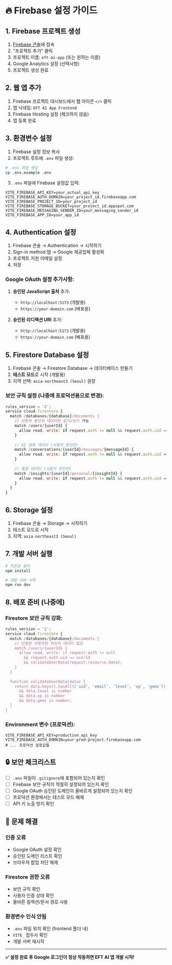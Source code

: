 # 🔥 Firebase 설정 가이드

## 1. Firebase 프로젝트 생성

1. [Firebase 콘솔](https://console.firebase.google.com)에 접속
2. "프로젝트 추가" 클릭
3. 프로젝트 이름: `eft-ai-app` (또는 원하는 이름)
4. Google Analytics 설정 (선택사항)
5. 프로젝트 생성 완료

## 2. 웹 앱 추가

1. Firebase 프로젝트 대시보드에서 웹 아이콘 `</>` 클릭
2. 앱 닉네임: `EFT AI App Frontend`
3. Firebase Hosting 설정 (체크하지 않음)
4. 앱 등록 완료

## 3. 환경변수 설정

1. Firebase 설정 정보 복사
2. 프로젝트 루트에 `.env` 파일 생성:

```bash
# .env 파일 생성
cp .env.example .env
```

3. `.env` 파일에 Firebase 설정값 입력:

```env
VITE_FIREBASE_API_KEY=your_actual_api_key
VITE_FIREBASE_AUTH_DOMAIN=your_project_id.firebaseapp.com
VITE_FIREBASE_PROJECT_ID=your_project_id
VITE_FIREBASE_STORAGE_BUCKET=your_project_id.appspot.com
VITE_FIREBASE_MESSAGING_SENDER_ID=your_messaging_sender_id
VITE_FIREBASE_APP_ID=your_app_id
```

## 4. Authentication 설정

1. Firebase 콘솔 → Authentication → 시작하기
2. Sign-in method 탭 → Google 제공업체 활성화
3. 프로젝트 지원 이메일 설정
4. 저장

### Google OAuth 설정 추가사항:

1. **승인된 JavaScript 출처** 추가:
   - `http://localhost:5173` (개발용)
   - `https://your-domain.com` (배포용)

2. **승인된 리디렉션 URI** 추가:
   - `http://localhost:5173` (개발용)
   - `https://your-domain.com` (배포용)

## 5. Firestore Database 설정

1. Firebase 콘솔 → Firestore Database → 데이터베이스 만들기
2. **테스트 모드**로 시작 (개발용)
3. 지역 선택: `asia-northeast3 (Seoul)` 권장

### 보안 규칙 설정 (나중에 프로덕션용으로 변경):

```javascript
rules_version = '2';
service cloud.firestore {
  match /databases/{database}/documents {
    // 사용자 본인의 데이터만 읽기/쓰기 가능
    match /users/{userId} {
      allow read, write: if request.auth != null && request.auth.uid == userId;
    }
    
    // AI 대화 데이터 (사용자 본인만)
    match /conversations/{userId}/messages/{messageId} {
      allow read, write: if request.auth != null && request.auth.uid == userId;
    }
    
    // 통찰 데이터 (사용자 본인만)
    match /insights/{userId}/personal/{insightId} {
      allow read, write: if request.auth != null && request.auth.uid == userId;
    }
  }
}
```

## 6. Storage 설정

1. Firebase 콘솔 → Storage → 시작하기
2. 테스트 모드로 시작
3. 지역: `asia-northeast3 (Seoul)`

## 7. 개발 서버 실행

```bash
# 의존성 설치
npm install

# 개발 서버 시작
npm run dev
```

## 8. 배포 준비 (나중에)

### Firestore 보안 규칙 강화:
```javascript
rules_version = '2';
service cloud.firestore {
  match /databases/{database}/documents {
    // 인증된 사용자만 자신의 데이터 접근
    match /users/{userId} {
      allow read, write: if request.auth != null 
        && request.auth.uid == userId
        && validateUserData(request.resource.data);
    }
  }
  
  function validateUserData(data) {
    return data.keys().hasAll(['uid', 'email', 'level', 'xp', 'gems'])
      && data.level is number
      && data.xp is number
      && data.gems is number;
  }
}
```

### Environment 변수 (프로덕션):
```env
VITE_FIREBASE_API_KEY=production_api_key
VITE_FIREBASE_AUTH_DOMAIN=your-prod-project.firebaseapp.com
# ... 프로덕션 설정값들
```

## 🔒 보안 체크리스트

- [ ] `.env` 파일이 `.gitignore`에 포함되어 있는지 확인
- [ ] Firebase 보안 규칙이 적절히 설정되어 있는지 확인
- [ ] Google OAuth 승인된 도메인이 올바르게 설정되어 있는지 확인
- [ ] 프로덕션 환경에서는 테스트 모드 해제
- [ ] API 키 노출 방지 확인

## 🚨 문제 해결

### 인증 오류
- Google OAuth 설정 확인
- 승인된 도메인 리스트 확인
- 브라우저 팝업 차단 해제

### Firestore 권한 오류
- 보안 규칙 확인
- 사용자 인증 상태 확인
- 올바른 컬렉션/문서 경로 사용

### 환경변수 인식 안됨
- `.env` 파일 위치 확인 (frontend 폴더 내)
- `VITE_` 접두사 확인
- 개발 서버 재시작

---

**✅ 설정 완료 후 Google 로그인이 정상 작동하면 EFT AI 앱 개발 시작!**